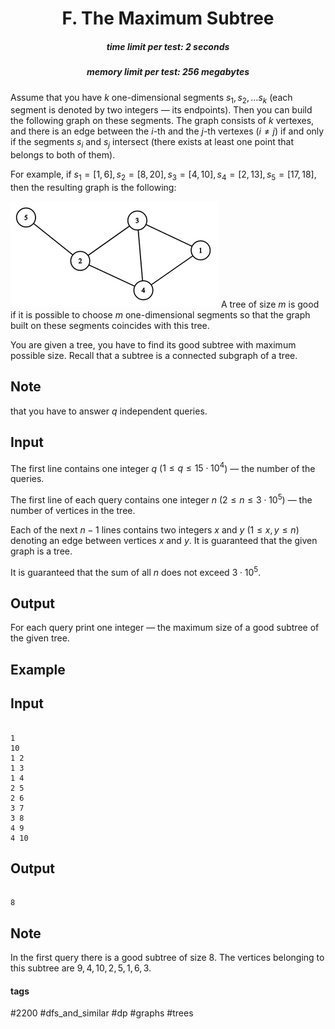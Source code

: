 <h1 style='text-align: center;'> F. The Maximum Subtree</h1>

<h5 style='text-align: center;'>time limit per test: 2 seconds</h5>
<h5 style='text-align: center;'>memory limit per test: 256 megabytes</h5>

Assume that you have $k$ one-dimensional segments $s_1, s_2, \dots s_k$ (each segment is denoted by two integers — its endpoints). Then you can build the following graph on these segments. The graph consists of $k$ vertexes, and there is an edge between the $i$-th and the $j$-th vertexes ($i \neq j$) if and only if the segments $s_i$ and $s_j$ intersect (there exists at least one point that belongs to both of them).

For example, if $s_1 = [1, 6], s_2 = [8, 20], s_3 = [4, 10], s_4 = [2, 13], s_5 = [17, 18]$, then the resulting graph is the following:

 ![](images/28628aabc731d17fcc2f5ca017c3171a129724f9.png) A tree of size $m$ is good if it is possible to choose $m$ one-dimensional segments so that the graph built on these segments coincides with this tree.

You are given a tree, you have to find its good subtree with maximum possible size. Recall that a subtree is a connected subgraph of a tree.

## Note

 that you have to answer $q$ independent queries.

## Input

The first line contains one integer $q$ ($1 \le q \le 15 \cdot 10^4$) — the number of the queries. 

The first line of each query contains one integer $n$ ($2 \le n \le 3 \cdot 10^5$) — the number of vertices in the tree.

Each of the next $n - 1$ lines contains two integers $x$ and $y$ ($1 \le x, y \le n$) denoting an edge between vertices $x$ and $y$. It is guaranteed that the given graph is a tree.

It is guaranteed that the sum of all $n$ does not exceed $3 \cdot 10^5$.

## Output

For each query print one integer — the maximum size of a good subtree of the given tree.

## Example

## Input


```

1
10
1 2
1 3
1 4
2 5
2 6
3 7
3 8
4 9
4 10

```
## Output


```

8

```
## Note

In the first query there is a good subtree of size $8$. The vertices belonging to this subtree are ${9, 4, 10, 2, 5, 1, 6, 3}$.



#### tags 

#2200 #dfs_and_similar #dp #graphs #trees 